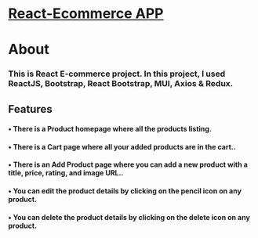 # [React-Ecommerce APP](https://02abhishekchoudhary.github.io/e-commerce-react/)
# About
### This is React E-commerce project. In this project, I used ReactJS, Bootstrap, React Bootstrap, MUI, Axios & Redux.
## Features
   #### • There is a Product homepage where all the products listing.
   #### • There is a Cart page where all your added products are in the cart..
   #### • There is an Add Product page where you can add a new product with a title, price, rating, and image URL..
   #### • You can edit the product details by clicking on the pencil icon on any product.
   #### • You can delete the product details by clicking on the delete icon on any product.
